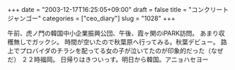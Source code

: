 +++
date = "2003-12-17T16:25:05+09:00"
draft = false
title = "コンクリートジャンゴー"
categories = ["ceo_diary"]
slug = "1028"
+++

午前、虎ノ門の韓国中小企業振興公団、午後、霞ヶ関のiPARK訪問。
あまり収穫無しでガックシ。
時間が空いたので秋葉原へ行ってみる。秋葉デビュー。
路上でプロバイダのチラシを配ってる女の子が泣いてたのが印象的だった（なぜだ）
２２時福岡。
日帰りはきついっす。明日から韓国。アニョハセヨー
